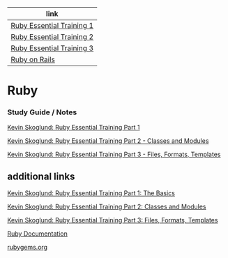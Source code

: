 link |
---- |
[Ruby Essential Training 1](https://github.com/jcampbell18/rubyOnRails/tree/main/ruby/1_The_Basics) |
[Ruby Essential Training 2](https://github.com/jcampbell18/rubyOnRails/tree/main/ruby/2_EssentialTraining) |
[Ruby Essential Training 3](https://github.com/jcampbell18/rubyOnRails/tree/main/ruby/3_EssentialTraining) |
[Ruby on Rails](https://github.com/jcampbell18/rubyOnRails) |

# Ruby

### Study Guide / Notes

[Kevin Skoglund: Ruby Essential Training Part 1](https://github.com/jcampbell18/rubyOnRails/tree/main/ruby/1_The_Basics)

[Kevin Skoglund: Ruby Essential Training Part 2 - Classes and Modules](https://github.com/jcampbell18/rubyOnRails/tree/main/ruby/2_EssentialTraining)

[Kevin Skoglund: Ruby Essential Training Part 3 - Files, Formats, Templates](https://github.com/jcampbell18/rubyOnRails/tree/main/ruby/3_EssentialTraining)

## additional links

[Kevin Skoglund: Ruby Essential Training Part 1: The Basics](https://www.linkedin.com/learning/ruby-essential-training-part-1-the-basics?u=41913900)

[Kevin Skoglund: Ruby Essential Training Part 2: Classes and Modules](https://www.linkedin.com/learning/ruby-essential-training-part-2-classes-and-modules?u=41913900)

[Kevin Skoglund: Ruby Essential Training Part 3: Files, Formats, Templates](https://www.linkedin.com/learning/ruby-essential-training-part-3-files-formats-templates?u=41913900)

[Ruby Documentation](https://ruby-doc.org)

[rubygems.org](https://rubygems.org/)